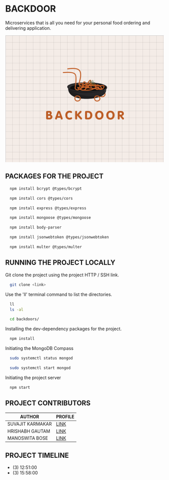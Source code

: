 # BACKDOOR 
Microservices that is all you need for your personal food ordering and delivering application.

![Logo](images/backdoor-brand-logo.png)


## PACKAGES FOR THE PROJECT

```bash
  npm install bcrypt @types/bcrypt
```
```bash
  npm install cors @types/cors
```
```bash
  npm install express @types/express
```
```bash
  npm install mongoose @types/mongoose
```
```bash
  npm install body-parser
```
```bash
  npm install jsonwebtoken @types/jsonwebtoken
```
```bash
  npm install multer @types/multer
```

## RUNNING THE PROJECT LOCALLY 
Git clone the project using the project HTTP / SSH link.

```bash
  git clone <link>
```
Use the 'll' terminal command to list the directories.
```bash
  ll
  ls -al
```
```bash
  cd backdoors/
```
Installing the dev-dependency packages for the project.
```bash
  npm install
```
Initiating the MongoDB Compass
```bash
  sudo systemctl status mongod
```
```bash
  sudo systemctl start mongod
```
Initiating the project server
```bash
  npm start
```

## PROJECT CONTRIBUTORS 

| AUTHOR               | PROFILE                                    |
|--------------------|------------------------------------------------|
| SUVAJIT KARMAKAR  | [LINK](https://github.com/SUVAJIT-KARMAKAR) |
| HRISHABH GAUTAM   | [LINK](https://github.com/hrishabh-16)       |
| MANOSWITA BOSE     | [LINK](https://github.com/manoswita2501)       |

## PROJECT TIMELINE 
- (3) 12:51:00
- (3) 15:58:00






